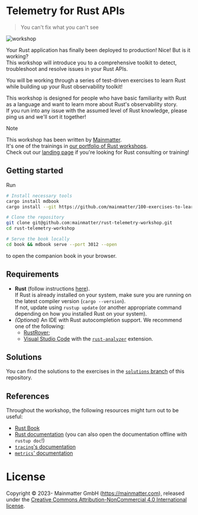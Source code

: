 # Telemetry for Rust APIs

> You can't fix what you can't see

![workshop](workshop.jpeg)

Your Rust application has finally been deployed to production! Nice! But is it working?  
This workshop will introduce you to a comprehensive toolkit to detect, troubleshoot and resolve issues in your Rust APIs.

You will be working through a series of test-driven exercises to learn Rust while building up your Rust observability toolkit!

This workshop is designed for people who have basic familiarity with Rust as a language and want to learn more about
Rust's observability story.  
If you run into any issue with the assumed level of Rust knowledge, please ping us and we'll sort it together!

> [!NOTE]
> This workshop has been written by [Mainmatter](https://mainmatter.com/rust-consulting/).  
> It's one of the trainings in [our portfolio of Rust workshops](https://mainmatter.com/services/workshops/rust/).  
> Check out our [landing page](https://mainmatter.com/rust-consulting/) if you're looking for Rust consulting or training!

## Getting started

Run

```bash
# Install necessary tools
cargo install mdbook
cargo install --git https://github.com/mainmatter/100-exercises-to-learn-rust mdbook-exercise-linker

# Clone the repository
git clone git@github.com:mainmatter/rust-telemetry-workshop.git
cd rust-telemetry-workshop

# Serve the book locally
cd book && mdbook serve --port 3012 --open
```

to open the companion book in your browser.

## Requirements

- **Rust** (follow instructions [here](https://www.rust-lang.org/tools/install)).  
  If Rust is already installed on your system, make sure you are running on the latest compiler version (`cargo --version`).  
  If not, update using `rustup update` (or another appropriate command depending on how you installed Rust on your system).
- _(Optional)_ An IDE with Rust autocompletion support.
  We recommend one of the following:
  - [RustRover](https://www.jetbrains.com/rust/);
  - [Visual Studio Code](https://code.visualstudio.com) with the [`rust-analyzer`](https://marketplace.visualstudio.com/items?itemName=matklad.rust-analyzer) extension.

## Solutions

You can find the solutions to the exercises in the [`solutions` branch](https://github.com/mainmatter/rust-telemetry-workshop/tree/solutions) of this repository.

## References

Throughout the workshop, the following resources might turn out to be useful:

* [Rust Book](https://doc.rust-lang.org/book/)
* [Rust documentation](https://doc.rust-lang.org/std/) (you can also open the documentation offline with `rustup doc`!)
* [`tracing`'s documentation](https://docs.rs/tracing)
* [`metrics`' documentation](https://docs.rs/metrics)

# License

Copyright © 2023- Mainmatter GmbH (https://mainmatter.com), released under the 
[Creative Commons Attribution-NonCommercial 4.0 International license](https://creativecommons.org/licenses/by-nc/4.0/).
